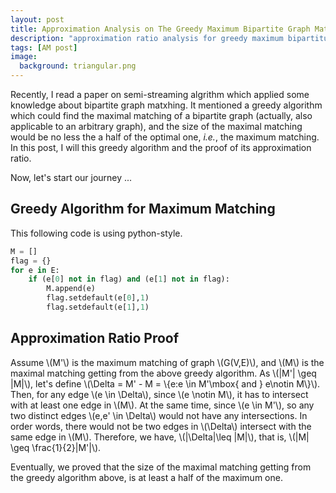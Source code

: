 ```yaml
---
layout: post
title: Approximation Analysis on The Greedy Maximum Bipartite Graph Matching
description: "approximation ratio analysis for greedy maximum bipartitue graph matching"
tags: [AM post]
image:
  background: triangular.png
---
```


Recently, I read a paper on semi-streaming algrithm which applied some knowledge about bipartite graph matxhing. It mentioned a greedy algorithm which could find the maximal matching of a bipartite graph (actually, also applicable to an arbitrary graph), and the size of the maximal matching would be no less the a half of the optimal one, _i.e._, the maximum matching. In this post, I will this greedy algorithm and the proof of its approximation ratio.


Now, let's start our journey ...

## Greedy Algorithm for Maximum Matching
This following code is using python-style.

```python
M = []
flag = {}
for e in E:
	if (e[0] not in flag) and (e[1] not in flag):  
        M.append(e)      
        flag.setdefault(e[0],1)       
        flag.setdefault(e[1],1)       
```

## Approximation Ratio Proof

Assume \\(M'\\) is the maximum matching of graph \\(G(V,E)\\), and \\(M\\) is the maximal matching getting from the above greedy algorithm. As \\(|M'| \geq \|M\|\\), let's define \\(\Delta = M' - M = \\{e:e \in M'\mbox{ and } e\notin M\\}\\). Then, for any edge \\(e \in \Delta\\), since \\(e \notin M\\), it has to intersect with at least one edge in \\(M\\). At the same time, since \\(e \in M'\\), so any two distinct edges \\(e,e' \in \Delta\\) would not have any intersections. In order words, there would not be two edges in \\(\Delta\\) intersect with the same edge in \\(M\\). Therefore, we have, \\(|\Delta|\leq |M|\\), that is, \\(|M| \geq \frac{1}{2}|M'|\\).

Eventually, we proved that the size of the maximal matching getting from the greedy algorithm above, is at least a half of the maximum one.
  


